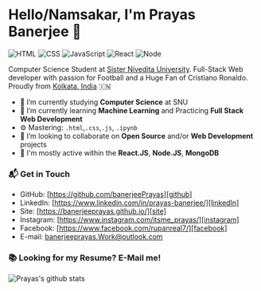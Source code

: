 # Hello/Namsakar, I'm Prayas Banerjee 👋

![HTML](https://img.shields.io/badge/HTML-Expert-orange)
![CSS](https://img.shields.io/badge/CSS-Expert-blue)
![JavaScript](https://img.shields.io/badge/JavaScript-Expert-yellow)
![React](https://img.shields.io/badge/React-Intermediate-lightgrey)
![Node](https://img.shields.io/badge/Node-Expert-red)

Computer Science Student at [Sister Nivedita University](https://snuniv.ac.in/). Full-Stack Web developer with passion for Football and a Huge Fan of Cristiano Ronaldo. Proudly from [Kolkata, India](https://goo.gl/maps/NVbn5HYBmpu4deXC6) 🇮🇳

- 🔭 I’m currently studying **Computer Science** at SNU
- 🌱 I’m currently learning **Machine Learning** and Practicing **Full Stack Web Development**
- ⚙️ Mastering: `.html`,`.css`,`.js`, `.ipynb`
- 👯 I’m looking to collaborate on **Open Source** and/or **Web Development** projects
- 💬 I'm mostly active within the **React.JS**, **Node.JS**, **MongoDB**

### 📬 Get in Touch

- GitHub: [https://github.com/banerjeePrayas][github]
- LinkedIn: [https://www.linkedin.com/in/prayas-banerjee/][linkedIn]
- Site: [https://banerjeeprayas.github.io/][site]
- Instagram: [https://www.instagram.com/itsme_prayas/][instagram]
- Facebook: [https://www.facebook.com/rupanreal7/][facebook]
- E-mail: banerjeeprayas.Work@outlook.com

### 📚 Looking for my Resume? E-Mail me!

![Prayas's github stats](https://github-readme-stats.vercel.app/api?username=banerjeePrayas&show_icons=true&hide_border=true)

[github]: https://github.com/banerjeePrayas
[site]: https://banerjeeprayas.github.io/
[linkedIn]: https://www.linkedin.com/in/prayas-banerjee/
[instagram]: https://www.instagram.com/itsme_prayas/
[facebook]: https://www.facebook.com/rupanreal7/
